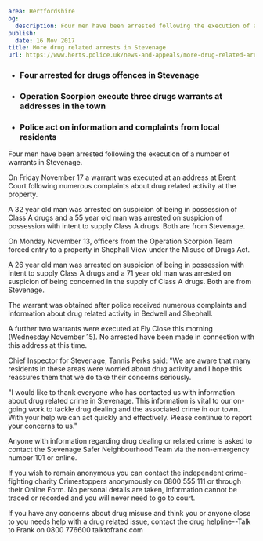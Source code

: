 ```yaml
area: Hertfordshire
og:
  description: Four men have been arrested following the execution of a number of warrants in Stevenage.
publish:
  date: 16 Nov 2017
title: More drug related arrests in Stevenage
url: https://www.herts.police.uk/news-and-appeals/more-drug-related-arrests-in-stevenage-1162E
```

* ### Four arrested for drugs offences in Stevenage

 * ### Operation Scorpion execute three drugs warrants at addresses in the town

 * ### Police act on information and complaints from local residents

Four men have been arrested following the execution of a number of warrants in Stevenage.

On Friday November 17 a warrant was executed at an address at Brent Court following numerous complaints about drug related activity at the property.

A 32 year old man was arrested on suspicion of being in possession of Class A drugs and a 55 year old man was arrested on suspicion of possession with intent to supply Class A drugs. Both are from Stevenage.

On Monday November 13, officers from the Operation Scorpion Team forced entry to a property in Shephall View under the Misuse of Drugs Act.

A 26 year old man was arrested on suspicion of being in possession with intent to supply Class A drugs and a 71 year old man was arrested on suspicion of being concerned in the supply of Class A drugs. Both are from Stevenage.

The warrant was obtained after police received numerous complaints and information about drug related activity in Bedwell and Shephall.

A further two warrants were executed at Ely Close this morning (Wednesday November 15). No arrested have been made in connection with this address at this time.

Chief Inspector for Stevenage, Tannis Perks said: "We are aware that many residents in these areas were worried about drug activity and I hope this reassures them that we do take their concerns seriously.

"I would like to thank everyone who has contacted us with information about drug related crime in Stevenage. This information is vital to our on-going work to tackle drug dealing and the associated crime in our town. With your help we can act quickly and effectively. Please continue to report your concerns to us."

Anyone with information regarding drug dealing or related crime is asked to contact the Stevenage Safer Neighbourhood Team via the non-emergency number 101 or online.

If you wish to remain anonymous you can contact the independent crime-fighting charity Crimestoppers anonymously on 0800 555 111 or through their Online Form. No personal details are taken, information cannot be traced or recorded and you will never need to go to court.

If you have any concerns about drug misuse and think you or anyone close to you needs help with a drug related issue, contact the drug helpline--Talk to Frank on 0800 776600 talktofrank.com
